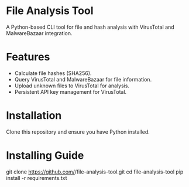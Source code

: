# File Analysis Tool
A Python-based CLI tool for file and hash analysis with VirusTotal and MalwareBazaar integration.  


# Features
- Calculate file hashes (SHA256).  
- Query VirusTotal and MalwareBazaar for file information.  
- Upload unknown files to VirusTotal for analysis.  
- Persistent API key management for VirusTotal.  


# Installation
Clone this repository and ensure you have Python installed.  


# Installing Guide
git clone https://github.com/<your-username>/file-analysis-tool.git
cd file-analysis-tool
pip install -r requirements.txt
